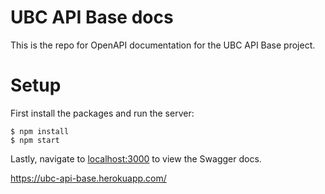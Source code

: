 # UBC API Base docs
This is the repo for OpenAPI documentation for the UBC API Base project.

# Setup
First install the packages and run the server:
```
$ npm install
$ npm start
```
Lastly, navigate to [localhost:3000](localhost:3000) to view the Swagger docs.


https://ubc-api-base.herokuapp.com/
